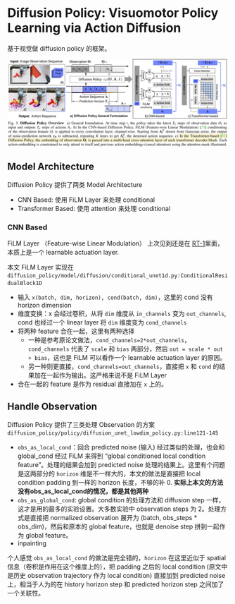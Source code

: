 # Diffusion Policy: Visuomotor Policy Learning via Action Diffusion

基于视觉做 diffusion policy 的框架。

![](../imgs/DiffusionPolicy.png)

## Model Architecture
Diffusion Policy 提供了两类 Model Architecture
- CNN Based: 使用 FiLM Layer 来处理 conditional
- Transformer Based: 使用 attention 来处理 conditional

### CNN Based
FiLM Layer （Feature-wise Linear Modulation） 上次见到还是在 [RT-1](../LLM/[2022%20Arxiv]%20RT-1%20Robotics%20Transformer%20For%20Real-World%20Control%20at%20Scale.md)里面，本质上是一个 learnable actuation layer.

本文 FiLM Layer 实现在 `diffusion_policy/model/diffusion/conditional_unet1d.py:ConditionalResidualBlock1D`
- 输入 `x(batch, dim, horizon), cond(batch, dim)`，这里的 cond 没有 horizon dimension
- 维度变换：x 会经过卷积，从将 `dim` 维度从 `in_channels` 变为 `out_channels`, cond 也经过一个 linear layer 将 `dim` 维度变为 `cond_channels`
- 将两种 feature 合在一起，这里有两种选择
  - 一种是参考原论文做法，`cond_channels=2*out_channels`，`cond_channels` 代表了 `scale` 和 `bias` 两部分，然后 `out = scale * out + bias`，这也是 FiLM 可以看作一个 learnable actuation layer 的原因。
  - 另一种则更直接，`cond_channels=out_channels`，直接把 `x` 和 `cond` 的结果加在一起作为输出。这严格来说不是 FiLM Layer
- 合在一起的 feature 是作为 residual 直接加在 `x` 上的。

## Handle Observation
Diffusion Policy 提供了三类处理 Observation 的方案 `diffusion_policy/policy/diffusion_unet_lowdim_policy.py:line121-145`
- `obs_as_local_cond`：回合 predicted noise (输入) 经过类似的处理，也会和 global_cond 经过 FiLM 来得到 “global conditioned local condition feature”。处理的结果会加到 predicted noise 处理的结果上。这里有个问题是这两部分的 `horizon` 维是不一样大的，本文的做法是直接把 local condition padding 到一样的 horizon 长度，不够的补 0. **实际上本文的方法没有obs_as_local_cond的情况，都是其他两种**
- `obs_as_global_cond`: global condition 的处理方法和 diffusion step 一样，这才是用的最多的实验设置。大多数实验中 observation steps 为 2。处理方式是直接把 normalized observation 展开为 (batch, obs_steps * obs_dim)，然后和原本的 global feature，也就是 denoise step 拼到一起作为 global feature。
- inpainting

个人感觉 `obs_as_local_cond` 的做法是完全错的，`horizon` 在这里近似于 spatial 信息（卷积是作用在这个维度上的），把 padding 之后的 local condition (原文中是历史 observation trajectory 作为 local condition) 直接加到 predicted noise 上，相当于人为的在 history horizon step 和 predicted horizon step 之间加了一个关联性。